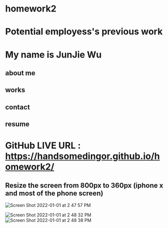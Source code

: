 # homework2
# Potential employess's previous work
# My name is JunJie Wu
## about me
## works
## contact
## resume

# GitHub LIVE URL : https://handsomedingor.github.io/homework2/

## Resize the screen from 800px to 360px (iphone x and most of the phone screen)

![Screen Shot 2022-01-01 at 2 47 57 PM](https://user-images.githubusercontent.com/94802639/147858978-f889bd2c-83da-4d76-bbc3-4c93500718af.png)

![Screen Shot 2022-01-01 at 2 48 32 PM](https://user-images.githubusercontent.com/94802639/147858991-54a8de69-d71a-420d-b8e8-d5b5cb205070.png)
 ![Screen Shot 2022-01-01 at 2 48 38 PM](https://user-images.githubusercontent.com/94802639/147858993-d5b0c029-08e5-4aae-a2a4-957adb8ffe0c.png)

